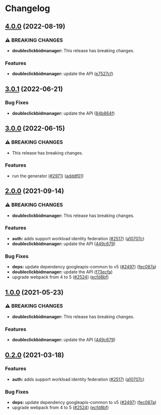 # Changelog

## [4.0.0](https://github.com/googleapis/google-api-nodejs-client/compare/doubleclickbidmanager-v3.0.1...doubleclickbidmanager-v4.0.0) (2022-08-19)


### ⚠ BREAKING CHANGES

* **doubleclickbidmanager:** This release has breaking changes.

### Features

* **doubleclickbidmanager:** update the API ([e7527cf](https://github.com/googleapis/google-api-nodejs-client/commit/e7527cf7b4583da6f6290c59f4185609535106c8))

## [3.0.1](https://github.com/googleapis/google-api-nodejs-client/compare/doubleclickbidmanager-v3.0.0...doubleclickbidmanager-v3.0.1) (2022-06-21)


### Bug Fixes

* **doubleclickbidmanager:** update the API ([84b864f](https://github.com/googleapis/google-api-nodejs-client/commit/84b864f62758a1c6b4757a12ea33eecc32e9fb1c))

## [3.0.0](https://github.com/googleapis/google-api-nodejs-client/compare/doubleclickbidmanager-v2.0.0...doubleclickbidmanager-v3.0.0) (2022-06-15)


### ⚠ BREAKING CHANGES

* This release has breaking changes.

### Features

* run the generator ([#2971](https://github.com/googleapis/google-api-nodejs-client/issues/2971)) ([adddf01](https://github.com/googleapis/google-api-nodejs-client/commit/adddf018e7cb73adab7341053dd80d72c5a6248d))

## [2.0.0](https://www.github.com/googleapis/google-api-nodejs-client/compare/doubleclickbidmanager-v1.0.0...doubleclickbidmanager-v2.0.0) (2021-09-14)


### ⚠ BREAKING CHANGES

* **doubleclickbidmanager:** This release has breaking changes.

### Features

* **auth:** adds support workload identity federation ([#2517](https://www.github.com/googleapis/google-api-nodejs-client/issues/2517)) ([a10707c](https://www.github.com/googleapis/google-api-nodejs-client/commit/a10707c477759e7c9ef6360a2fe800856fb600c1))
* **doubleclickbidmanager:** update the API ([449c679](https://www.github.com/googleapis/google-api-nodejs-client/commit/449c679575592e14bf8710cb55c236c6e520f4b9))


### Bug Fixes

* **deps:** update dependency googleapis-common to v5 ([#2497](https://www.github.com/googleapis/google-api-nodejs-client/issues/2497)) ([fec087a](https://www.github.com/googleapis/google-api-nodejs-client/commit/fec087abcf3d994dd41c3ffa0a0c12b1f9f09dae))
* **doubleclickbidmanager:** update the API ([f73ecfa](https://www.github.com/googleapis/google-api-nodejs-client/commit/f73ecfa8bc4b3c821c758f7c7f28a359aade3348))
* upgrade webpack from 4 to 5  ([#2524](https://www.github.com/googleapis/google-api-nodejs-client/issues/2524)) ([ecfd8bf](https://www.github.com/googleapis/google-api-nodejs-client/commit/ecfd8bfcd06e1beabff7ec9a8c4000222379eb8d))

## [1.0.0](https://www.github.com/googleapis/google-api-nodejs-client/compare/doubleclickbidmanager-v0.2.0...doubleclickbidmanager-v1.0.0) (2021-05-23)


### ⚠ BREAKING CHANGES

* **doubleclickbidmanager:** This release has breaking changes.

### Features

* **doubleclickbidmanager:** update the API ([449c679](https://www.github.com/googleapis/google-api-nodejs-client/commit/449c679575592e14bf8710cb55c236c6e520f4b9))

## [0.2.0](https://www.github.com/googleapis/google-api-nodejs-client/compare/doubleclickbidmanager-v0.1.0...doubleclickbidmanager-v0.2.0) (2021-03-18)


### Features

* **auth:** adds support workload identity federation ([#2517](https://www.github.com/googleapis/google-api-nodejs-client/issues/2517)) ([a10707c](https://www.github.com/googleapis/google-api-nodejs-client/commit/a10707c477759e7c9ef6360a2fe800856fb600c1))


### Bug Fixes

* **deps:** update dependency googleapis-common to v5 ([#2497](https://www.github.com/googleapis/google-api-nodejs-client/issues/2497)) ([fec087a](https://www.github.com/googleapis/google-api-nodejs-client/commit/fec087abcf3d994dd41c3ffa0a0c12b1f9f09dae))
* upgrade webpack from 4 to 5  ([#2524](https://www.github.com/googleapis/google-api-nodejs-client/issues/2524)) ([ecfd8bf](https://www.github.com/googleapis/google-api-nodejs-client/commit/ecfd8bfcd06e1beabff7ec9a8c4000222379eb8d))

